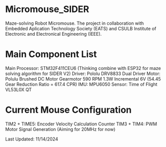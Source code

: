 # Micromouse_SIDER
 Maze-solving Robot Micromouse. The project in collaboration with Embedded Aplication Technology Society (EATS) and CSULB Institute of Electronic and Electronical Engineering (IEEE). 

# Main Component List
Main Processor: STM32F411CEU6 (Thinking combine with ESP32 for maze solving algorithm for SIDER V2)
Driver: Pololu DRV8833 Dual Driver
Motor: Polulu Brushed DC Motor Gearmotor 590 RPM 1.3W Incremental 6V (54.45 Gear Reduction Ratio = 617.4 CPR)
IMU: MPU6050
Sensor: Time of Flight VL53L0X QT

# Current Mouse Configuration
TIM2 + TIME5: Encoder Velocity Calculation Counter
TIM3 + TIM4: PWM Motor Signal Generation (Aiming for 20MHz for now)

Last Updated: 11/14/2024
